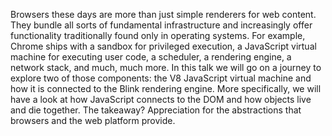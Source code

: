 Browsers these days are more than just simple renderers for web content. They bundle all sorts of fundamental infrastructure and increasingly offer functionality traditionally found only in operating systems. For example, Chrome ships with a sandbox for privileged execution, a JavaScript virtual machine for executing user code, a scheduler, a rendering engine, a network stack, and much, much more. In this talk we will go on a journey to explore two of those components: the V8 JavaScript virtual machine and how it is connected to the Blink rendering engine. More specifically, we will have a look at how JavaScript connects to the DOM and how objects live and die together. The takeaway? Appreciation for the abstractions that browsers and the web platform provide.
